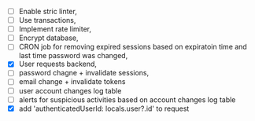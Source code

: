 - [ ] Enable stric linter,
- [ ] Use transactions,
- [ ] Implement rate limiter,
- [ ] Encrypt database,
- [ ] CRON job for removing expired sessions based on expiratoin time and last time password was changed,
- [x] User requests backend,
- [ ] password chagne + invalidate sessions,
- [ ] email change + invalidate tokens
- [ ] user account changes log table
- [ ] alerts for suspicious activities based on account changes log table
- [x] add 'authenticatedUserId: locals.user?.id' to request
